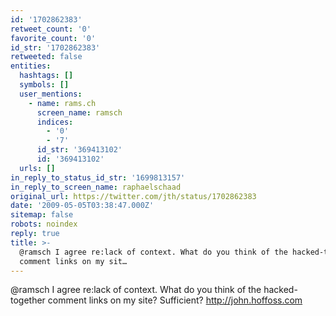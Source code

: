 ```yaml
---
id: '1702862383'
retweet_count: '0'
favorite_count: '0'
id_str: '1702862383'
retweeted: false
entities:
  hashtags: []
  symbols: []
  user_mentions:
    - name: rams.ch
      screen_name: ramsch
      indices:
        - '0'
        - '7'
      id_str: '369413102'
      id: '369413102'
  urls: []
in_reply_to_status_id_str: '1699813157'
in_reply_to_screen_name: raphaelschaad
original_url: https://twitter.com/jth/status/1702862383
date: '2009-05-05T03:38:47.000Z'
sitemap: false
robots: noindex
reply: true
title: >-
  @ramsch I agree re:lack of context. What do you think of the hacked-together
  comment links on my sit…
---
```


@ramsch I agree re:lack of context. What do you think of the hacked-together comment links on my site? Sufficient? http://john.hoffoss.com
